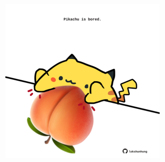 <!-- built at 30/11/2021, 19:01:55 UTC -->
<p align="center">
  <img width="500" height="500" src="./ReadmeImage.svg">
</p>
